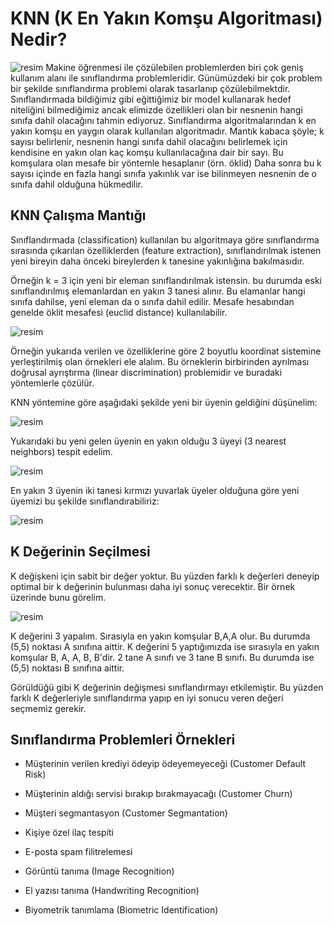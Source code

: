 # KNN (K En Yakın Komşu Algoritması) Nedir?

![resim](https://www.veribilimiokulu.com/wp-content/uploads/2017/07/k_en_yakin_komsu_anime.png)
Makine öğrenmesi ile çözülebilen problemlerden biri çok geniş kullanım alanı ile sınıflandırma problemleridir. Günümüzdeki bir çok problem bir şekilde sınıflandırma problemi olarak tasarlanıp çözülebilmektdir. Sınıflandırmada bildiğimiz gibi eğittiğimiz bir model kullanarak hedef niteliğini bilmediğimiz ancak elimizde özellikleri olan bir nesnenin hangi sınıfa dahil olacağını tahmin ediyoruz. Sınıflandırma algoritmalarından k en yakın komşu en yaygın olarak kullanılan algoritmadır. Mantık kabaca şöyle; k sayısı belirlenir, nesnenin hangi sınıfa dahil olacağını belirlemek için kendisine en yakın olan kaç komşu kullanılacağına dair bir sayı. Bu komşulara olan mesafe bir yöntemle hesaplanır (örn. öklid) Daha sonra bu k sayısı içinde en fazla hangi sınıfa yakınlık var ise bilinmeyen nesnenin de o sınıfa dahil olduğuna hükmedilir.
## KNN Çalışma Mantığı
Sınıflandırmada (classification) kullanılan bu algoritmaya göre sınıflandırma sırasında çıkarılan özelliklerden (feature extraction), sınıflandırılmak istenen yeni bireyin daha önceki bireylerden k tanesine yakınlığına bakılmasıdır.

Örneğin k = 3 için yeni bir eleman sınıflandırılmak istensin. bu durumda eski sınıflandırılmış elemanlardan en yakın 3 tanesi alınır. Bu elamanlar hangi sınıfa dahilse, yeni eleman da o sınıfa dahil edilir. Mesafe hesabından genelde öklit mesafesi (euclid distance) kullanılabilir.

![resim](https://bilgisayarkavramlari.com/wp-content/uploads/2008/11/yerlestirme.jpg)

Örneğin yukarıda verilen ve özelliklerine göre 2 boyutlu koordinat sistemine yerleştirilmiş olan örnekleri ele alalım. Bu örneklerin birbirinden ayrılması doğrusal ayrıştırma (linear discrimination) problemidir ve buradaki yöntemlerle çözülür.

KNN yöntemine göre aşağıdaki şekilde yeni bir üyenin geldiğini düşünelim:

![resim](https://bilgisayarkavramlari.com/wp-content/uploads/2008/11/yeniuye.jpg)

Yukarıdaki bu yeni gelen üyenin en yakın olduğu 3 üyeyi (3 nearest neighbors) tespit edelim.

![resim](https://bilgisayarkavramlari.com/wp-content/uploads/2008/11/yeniuyemesafe.jpg)

En yakın 3 üyenin iki tanesi kırmızı yuvarlak üyeler olduğuna göre yeni üyemizi bu şekilde sınıflandırabiliriz:

![resim](https://bilgisayarkavramlari.com/wp-content/uploads/2008/11/yeniuyemesafesiniflandirma.jpg)

## K Değerinin Seçilmesi 

K değişkeni için sabit bir değer yoktur. Bu yüzden farklı k değerleri deneyip optimal bir k değerinin bulunması daha iyi sonuç verecektir. Bir örnek üzerinde bunu görelim.

![resim](https://mlhtnc.github.io/images/knn.png)

K değerini 3 yapalım. Sırasıyla en yakın komşular B,A,A olur. Bu durumda (5,5) noktası A sınıfına aittir. K değerini 5 yaptığımızda ise sırasıyla en yakın komşular B, A, A, B, B'dir. 2 tane A sınıfı ve 3 tane B sınıfı. Bu durumda ise (5,5) noktası B sınıfına aittir.

Görüldüğü gibi K değerinin değişmesi sınıflandırmayı etkilemiştir. Bu yüzden farklı K değerleriyle sınıflandırma yapıp en iyi sonucu veren değeri seçmemiz gerekir.

## Sınıflandırma Problemleri Örnekleri

- Müşterinin verilen krediyi ödeyip ödeyemeyeceği (Customer Default Risk)

- Müşterinin aldığı servisi bırakıp bırakmayacağı (Customer Churn)

- Müşteri segmantasyon (Customer Segmantation)

- Kişiye özel ilaç tespiti

- E-posta spam filitrelemesi

- Görüntü tanıma (Image Recognition)

- El yazısı tanıma (Handwriting Recognition)

- Biyometrik tanımlama (Biometric Identification)

